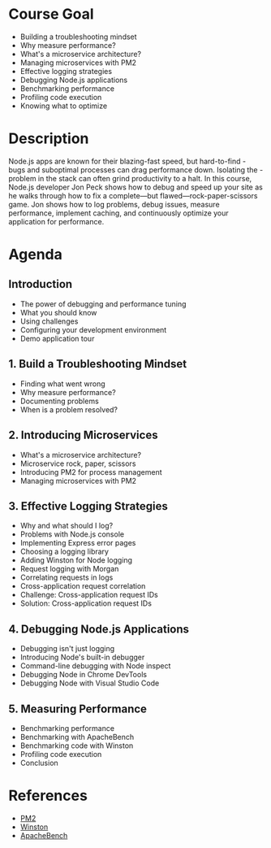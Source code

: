 # Course Goal
 - Building a troubleshooting mindset
 - Why measure performance?
 - What's a microservice architecture?
 - Managing microservices with PM2
 - Effective logging strategies
 - Debugging Node.js applications
 - Benchmarking performance
 - Profiling code execution
 - Knowing what to optimize

# Description
 Node.js apps are known for their blazing-fast speed, but hard-to-find  - bugs and suboptimal processes can drag performance down. Isolating the  - problem in the stack can often grind productivity to a halt. In this course, Node.js developer Jon Peck shows how to debug and speed up your site as he walks through how to fix a complete—but flawed—rock-paper-scissors game. Jon shows how to log problems, debug issues, measure performance, implement caching, and continuously optimize your application for performance.

# Agenda

## Introduction
 - The power of debugging and performance tuning
 - What you should know
 - Using challenges
 - Configuring your development environment
 - Demo application tour

## 1. Build a Troubleshooting Mindset

 - Finding what went wrong
 - Why measure performance?
 - Documenting problems
 - When is a problem resolved?
## 2. Introducing Microservices

 - What's a microservice architecture?
 - Microservice rock, paper, scissors
 - Introducing PM2 for process management
 - Managing microservices with PM2

## 3. Effective Logging Strategies

 - Why and what should I log?
 - Problems with Node.js console
 - Implementing Express error pages
 - Choosing a logging library
 - Adding Winston for Node logging
 - Request logging with Morgan
 - Correlating requests in logs
 - Cross-application request correlation
 - Challenge: Cross-application request IDs
 - Solution: Cross-application request IDs

## 4. Debugging Node.js Applications

 - Debugging isn't just logging
 - Introducing Node's built-in debugger
 - Command-line debugging with Node inspect
 - Debugging Node in Chrome DevTools
 - Debugging Node with Visual Studio Code
## 5. Measuring Performance

 - Benchmarking performance
 - Benchmarking with ApacheBench
 - Benchmarking code with Winston
 - Profiling code execution
 - Conclusion

 # References

- [PM2](https://pm2.keymetrics.io/)
- [Winston](https://github.com/winstonjs/winston#readme)
- [ApacheBench](https://httpd.apache.org/docs/2.4/programs/ab.html)
